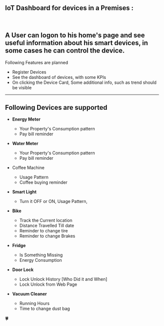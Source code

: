 IoT Dashboard for devices in a Premises  :
----------------------------------------------------
<br>

## A User can logon to his home's page and see useful information about his smart devices, in some cases he can control the device.

Following Features are planned
-  Register Devices
- See the dashboard of devices, with some KPIs
- On clicking the Device Card, Some additional info, such as trend should be visible


---------------------------------

Following Devices are supported 
---------------------------------


- **Energy Meter**
    - Your Property's Consumption pattern
    - Pay bill reminder
    
- **Water Meter**
    - Your Property's Consumption pattern
    - Pay bill reminder
    
- Coffee Machine
    - Usage Pattern
    - Coffee buying reminder
    
- **Smart Light**
    - Turn it OFF or ON, Usage Pattern, 
    
    
- **Bike**
    - Track the Current location
    - Distance Travelled Till date
    - Reminder to change tire
    - Reminder to change Brakes
    
- **Fridge**
    - Is Something Missing
    - Energy Consumption
- **Door Lock**
    - Lock Unlock History  [Who Did it and When]
    - Lock Unlock from Web Page
    
- **Vacuum Cleaner**
    - Running Hours
    - Time to change dust bag



:four_leaf_clover:

 
